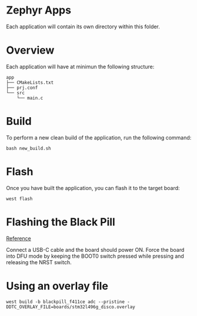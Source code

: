 # Zephyr Apps

Each application will contain its own directory within this folder. 

# Overview

Each application will have at minimun the following structure:
```
app
├── CMakeLists.txt
├── prj.conf
└── src
    └── main.c
```

# Build 

To perform a new clean build of the application, run the following command:
```shell
bash new_build.sh
```

# Flash 

Once you have built the application, you can flash it to the target board: 
```shell
west flash
```

# Flashing the Black Pill

[Reference](https://docs.zephyrproject.org/2.6.0/boards/arm/blackpill_f411ce/doc/index.html)

Connect a USB-C cable and the board should power ON. Force the board into DFU mode by keeping the BOOT0 switch pressed while pressing and releasing the NRST switch.

# Using an overlay file

```shell
west build -b blackpill_f411ce adc --pristine -DDTC_OVERLAY_FILE=boards/stm32l496g_disco.overlay
```
